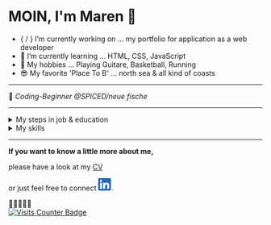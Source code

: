 # MOIN, I'm Maren 👋

- { / } I’m currently working on ... my portfolio for application as a web developer
- 🌱 I’m currently learning ... HTML, CSS, JavaScript
- :star_struck:
 My hobbies ... Playing Guitare, Basketball, Running
- :sunglasses:  My favorite 'Place To B' ... north sea  & all kind of coasts




---


:robot: _Coding-Beginner @SPICED/neue fische_


---
<details>
<summary>My steps in job & education</summary>

| 🌍 | :office: :woman_technologist: :office: |
|:-----:|:-----------|
|     Hamburg| Employee as photo editor _@ [Thomas & Thomas](https://www.thomasundthomas.com/)_ |
|     Hamburg| Trainee & employee as photo editor _@ New Eyes GmbH_   |
|     Elmshorn| Trainee as photographer _@ Studio Berthold_   |
|     Neumünster| High school diploma economics _@ Theodor-Litt-Schule_     |
</details>

<details>
<summary>My skills</summary>

| :gear: Tech Stack  | :hammer_and_wrench: Tools | 🗣️ Languages |
| ------------- | ------------- | ------------- |
| Adobe Photoshop, Adobe Lightroom, MS Office | picturemaxx-backstage, fotostation, cleverreach, jimdo  | german, english |

</details>


---
**If you want to know a little more about me,**

please have a look at my [CV](https://me-cv.de/)

or just feel free to connect   [![LinkedIn](LI-In-Bug_klein.png)](https://www.linkedin.com/in/maren-ehlers-a262a4122)


👀👀👀👀👀 <br>
<a href="https://visits.dashroshan.com"><img src="https://visits.dashroshan.com/Zey3fvFIDeK6TrWRTPMf?label=VISITS&shadow=1&shadowOpacity=30&swap=1&labelBGColor=a0a0a0&countBGColor=2867B2&labelTextColor=FFFFFF&countTextColor=FFFFFF" alt="Visits Counter Badge" height=30px/></a>

<!--
**MarenOelixtown/MarenOelixtown** is a ✨ _special_ ✨ repository because its `README.md` (this file) appears on your GitHub profile.

Here are some ideas to get you started:
- 🔭 I’m currently working on ...
- 🌱 I’m currently learning ...
- 👯 I’m looking to collaborate on ...
- 🤔 I’m looking for help with ...
- 💬 Ask me about ...
- 📫 How to reach me: ...
- 😄 Pronouns: ...
- ⚡ Fun fact: ...

-->
